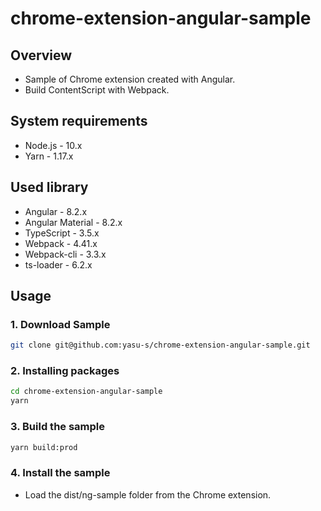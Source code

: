 # chrome-extension-angular-sample

## Overview

* Sample of Chrome extension created with Angular.
* Build ContentScript with Webpack.

## System requirements

* Node.js - 10.x
* Yarn - 1.17.x

## Used library

* Angular - 8.2.x
* Angular Material - 8.2.x
* TypeScript - 3.5.x
* Webpack - 4.41.x
* Webpack-cli - 3.3.x
* ts-loader - 6.2.x

## Usage

### 1. Download Sample

```bash
git clone git@github.com:yasu-s/chrome-extension-angular-sample.git
```

### 2. Installing packages

```bash
cd chrome-extension-angular-sample
yarn
```

### 3. Build the sample

```bash
yarn build:prod
```

### 4. Install the sample

* Load the dist/ng-sample folder from the Chrome extension.
